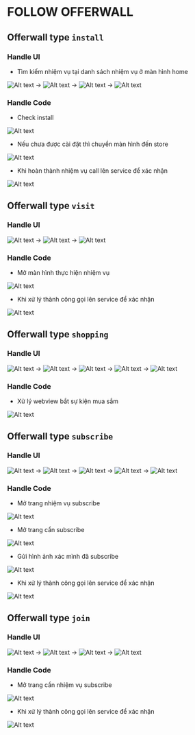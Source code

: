 # FOLLOW OFFERWALL

## Offerwall type `install`

### Handle UI

- Tìm kiếm nhiệm vụ tại danh sách nhiệm vụ ở màn hình home
  
![Alt text](./image_offerwall/install/image1.jpg) -> ![Alt text](./image_offerwall/install/image2.jpg)  -> ![Alt text](./image_offerwall/install/image3.jpg) -> ![Alt text](./image_offerwall/install/image4.jpg)

### Handle Code

- Check install

![Alt text](./image_offerwall/install/image_code1.jpg)

- Nếu chưa được cài đặt thì chuyển màn hình đến store

![Alt text](./image_offerwall/install/image_code3.jpg)

- Khi hoàn thành nhiệm vụ call lên service để xác nhận

![Alt text](./image_offerwall/install/image_code2.jpg)

## Offerwall type `visit`

### Handle UI

![Alt text](./image_offerwall/visit/image1.jpg) -> ![Alt text](./image_offerwall/visit/image2.jpg)  -> ![Alt text](./image_offerwall/visit/image3.jpg)

### Handle Code

- Mở màn hình thực hiện nhiệm vụ

![Alt text](./image_offerwall/visit/image_code1.png)

- Khi xử lý thành công gọi lên service để xác nhận

![Alt text](./image_offerwall/visit/image_code2.png)

## Offerwall type `shopping`

### Handle UI

![Alt text](./image_offerwall/shopping/image1.png) -> ![Alt text](./image_offerwall/shopping/image2.png) -> ![Alt text](./image_offerwall/shopping/image3.png) -> ![Alt text](./image_offerwall/shopping/image4.png) -> ![Alt text](./image_offerwall/shopping/image5.png)

### Handle Code

- Xử lý webview bắt sự kiện mua sắm
  
![Alt text](./image_offerwall/shopping/image_code1.png)

## Offerwall type `subscribe`

### Handle UI

![Alt text](./image_offerwall/subscribe/image5.png) -> ![Alt text](./image_offerwall/subscribe/image1.png) -> ![Alt text](./image_offerwall/subscribe/image2.png) -> ![Alt text](./image_offerwall/subscribe/image3.png) -> ![Alt text](./image_offerwall/subscribe/image4.png)

### Handle Code

- Mở trang nhiệm vụ subscribe
  
![Alt text](./image_offerwall/subscribe/image_code1.png)

- Mở trang cần subscribe

![Alt text](./image_offerwall/subscribe/image_code2.png)

- Gửi hình ảnh xác mình đã subscribe

![Alt text](./image_offerwall/subscribe/image_code3.png)

- Khi xử lý thành công gọi lên service để xác nhận

![Alt text](./image_offerwall/subscribe/image_code4.png)

## Offerwall type `join`

### Handle UI

![Alt text](./image_offerwall/join/image1.png) -> ![Alt text](./image_offerwall/join/image2.png) -> ![Alt text](./image_offerwall/join/image3.png) -> ![Alt text](./image_offerwall/join/image4.png)

### Handle Code

- Mở trang cần nhiệm vụ subscribe
  
![Alt text](./image_offerwall/join/image_code1.png)

- Khi xử lý thành công gọi lên service để xác nhận

![Alt text](./image_offerwall/join/image_code2.png)
